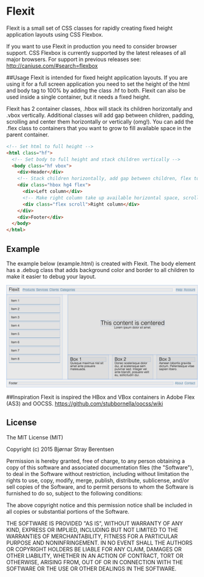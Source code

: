 Flexit
======

Flexit is a small set of CSS classes for rapidly creating fixed height application layouts using CSS Flexbox.

If you want to use Flexit in production you need to consider browser support. CSS Flexbox is currently supported by the latest releases of all major browsers. For support in previous releases see: http://caniuse.com/#search=flexbox

##Usage
Flexit is intended for fixed height application layouts. If you are using it for a full screen application you need to set the height of the html and body tag to 100% by adding the class .hf to both. Flexit can also be used inside a single container, but it needs a fixed height.

Flexit has 2 container classes, .hbox will stack its children horizontally and .vbox vertically. Additional classes will add gap between children, padding, scrolling and center them horizontally or vertically (omg!). You can add the .flex class to containers that you want to grow to fill available space in the parent container.

```html
<!-- Set html to full height -->
<html class="hf">
  <!-- Set body to full height and stack children vertically -->
  <body class="hf vbox">
    <div>Header</div>
    <!-- Stack children horizontally, add gap between children, flex to push footer to the bottom of the page -->
    <div class="hbox hg4 flex">
      <div>Left column</div>
      <!-- Make right column take up available horizontal space, scroll if content overflows -->
      <div class="flex scroll">Right column</div>
    </div>
    <div>Footer</div>
  </body>
</html>
```

## Example
The example below (example.html) is created with Flexit. The body element has a .debug class that adds background color and border to all children to make it easier to debug your layout.

![Flexit example layout](example.png)

##Inspiration
Flexit is inspired the HBox and VBox containers in Adobe Flex (AS3) and OOCSS.
<a href="https://github.com/stubbornella/oocss/wiki" target="_blank">https://github.com/stubbornella/oocss/wiki</a>

## License
The MIT License (MIT)

Copyright (c) 2015 Bjørnar Stray Berentsen

Permission is hereby granted, free of charge, to any person obtaining a copy
of this software and associated documentation files (the "Software"), to deal
in the Software without restriction, including without limitation the rights
to use, copy, modify, merge, publish, distribute, sublicense, and/or sell
copies of the Software, and to permit persons to whom the Software is
furnished to do so, subject to the following conditions:

The above copyright notice and this permission notice shall be included in all
copies or substantial portions of the Software.

THE SOFTWARE IS PROVIDED "AS IS", WITHOUT WARRANTY OF ANY KIND, EXPRESS OR
IMPLIED, INCLUDING BUT NOT LIMITED TO THE WARRANTIES OF MERCHANTABILITY,
FITNESS FOR A PARTICULAR PURPOSE AND NONINFRINGEMENT. IN NO EVENT SHALL THE
AUTHORS OR COPYRIGHT HOLDERS BE LIABLE FOR ANY CLAIM, DAMAGES OR OTHER
LIABILITY, WHETHER IN AN ACTION OF CONTRACT, TORT OR OTHERWISE, ARISING FROM,
OUT OF OR IN CONNECTION WITH THE SOFTWARE OR THE USE OR OTHER DEALINGS IN THE
SOFTWARE.
